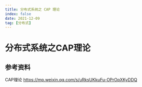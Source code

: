 ```yaml
---
title: 分布式系统之 CAP 理论
index: false
date: 2021-12-09
tag: [分布式]
---
```


# 分布式系统之CAP理论

## 参考资料

CAP理论 [](https://mp.weixin.qq.com/s/uRksUKkuFu-OPrOpXKyDDQ)<https://mp.weixin.qq.com/s/uRksUKkuFu-OPrOpXKyDDQ>
